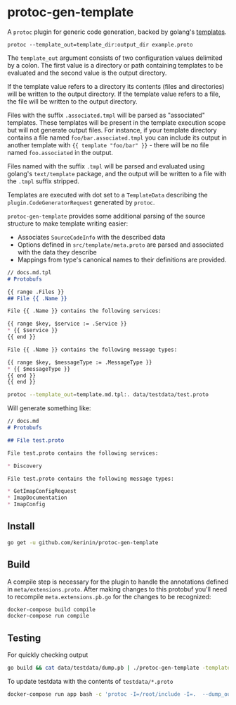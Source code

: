 # protoc-gen-template

A `protoc` plugin for generic code generation, backed by golang's
[templates](https://golang.org/pkg/text/template/). 

`protoc --template_out=template_dir:output_dir example.proto`

The `template_out` argument consists of two configuration values
delimited by a colon.  The first value is a directory or path containing
templates to be evaluated and the second value is the output directory. 

If the template value refers to a directory its contents (files and directories) 
will be written to the output directory. If the template value refers to a file,
the file will be written to the output directory.

Files with the suffix `.associated.tmpl` will be parsed as "associated" 
templates. These templates will be present in the template execution scope but 
will not generate output files.  For instance, if your template directory 
contains a file named `foo/bar.associated.tmpl` you can include its output in
another template with  `{{ template "foo/bar" }}` - there will be no file 
named `foo.associated` in the output.

Files named with the suffix `.tmpl` will be parsed and evaluated using 
golang's `text/template` package, and the output will be written to a file 
with the `.tmpl` suffix stripped. 

Templates are executed with dot set to a `TemplateData` describing the 
`plugin.CodeGeneratorRequest` generated by `protoc`. 

`protoc-gen-template` provides some additional parsing of the source structure 
to make template writing easier:

* Associates `SourceCodeInfo` with the described data 
* Options defined in `src/template/meta.proto` are parsed and associated with 
  the data they describe
* Mappings from type's canonical names to their definitions are provided.


```md
// docs.md.tpl
# Protobufs

{{ range .Files }}
## File {{ .Name }}

File {{ .Name }} contains the following services:

{{ range $key, $service := .Service }}
* {{ $service }}
{{ end }}

File {{ .Name }} contains the following message types:

{{ range $key, $messageType := .MessageType }}
* {{ $messageType }}
{{ end }}
{{ end }}
```

```sh
protoc --template_out=template.md.tpl:. data/testdata/test.proto
```

Will generate something like:

```md
// docs.md
# Protobufs

## File test.proto

File test.proto contains the following services:

* Discovery

File test.proto contains the following message types:

* GetImapConfigRequest
* ImapDocumentation
* ImapConfig
```

## Install

```sh
go get -u github.com/kerinin/protoc-gen-template
```

## Build

A compile step is necessary for the plugin to handle the annotations defined 
in `meta/extensions.proto`. After making changes to this protobuf you'll need
to recompile `meta.extensions.pb.go` for the changes to be recognized:

```sh
docker-compose build compile
docker-compose run compile
```

## Testing

For quickly checking output

```sh
go build && cat data/testdata/dump.pb | ./protoc-gen-template -template data/testdata/template.tmpl | go run decode/main.go
```

To update testdata with the contents of `testdata/*.proto`

```sh
docker-compose run app bash -c 'protoc -I=/root/include -I=.  --dump_out=protoc-gen-template/data/testdata protoc-gen-template/data/testdata/*.proto'
```
